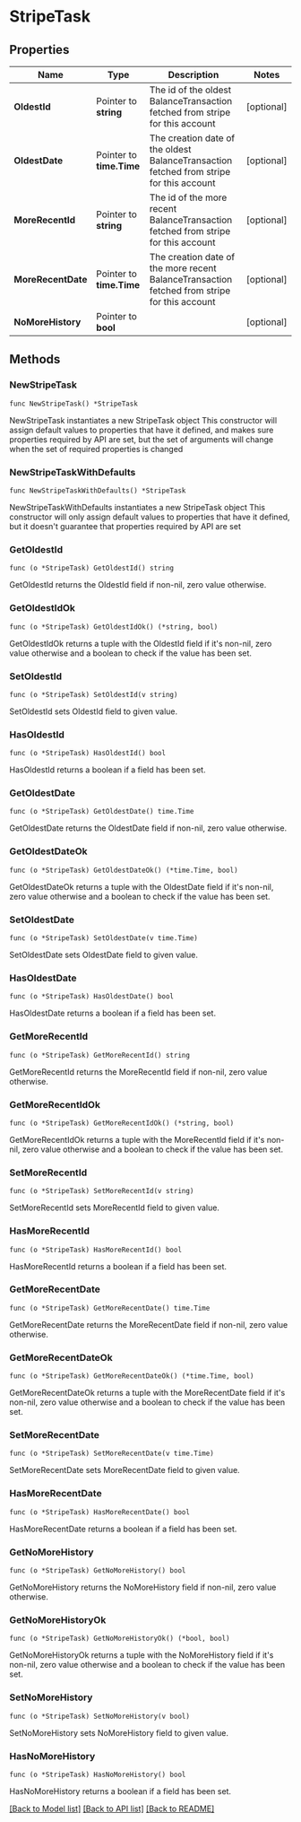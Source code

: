 # StripeTask

## Properties

Name | Type | Description | Notes
------------ | ------------- | ------------- | -------------
**OldestId** | Pointer to **string** | The id of the oldest BalanceTransaction fetched from stripe for this account | [optional] 
**OldestDate** | Pointer to **time.Time** | The creation date of the oldest BalanceTransaction fetched from stripe for this account | [optional] 
**MoreRecentId** | Pointer to **string** | The id of the more recent BalanceTransaction fetched from stripe for this account | [optional] 
**MoreRecentDate** | Pointer to **time.Time** | The creation date of the more recent BalanceTransaction fetched from stripe for this account | [optional] 
**NoMoreHistory** | Pointer to **bool** |  | [optional] 

## Methods

### NewStripeTask

`func NewStripeTask() *StripeTask`

NewStripeTask instantiates a new StripeTask object
This constructor will assign default values to properties that have it defined,
and makes sure properties required by API are set, but the set of arguments
will change when the set of required properties is changed

### NewStripeTaskWithDefaults

`func NewStripeTaskWithDefaults() *StripeTask`

NewStripeTaskWithDefaults instantiates a new StripeTask object
This constructor will only assign default values to properties that have it defined,
but it doesn't guarantee that properties required by API are set

### GetOldestId

`func (o *StripeTask) GetOldestId() string`

GetOldestId returns the OldestId field if non-nil, zero value otherwise.

### GetOldestIdOk

`func (o *StripeTask) GetOldestIdOk() (*string, bool)`

GetOldestIdOk returns a tuple with the OldestId field if it's non-nil, zero value otherwise
and a boolean to check if the value has been set.

### SetOldestId

`func (o *StripeTask) SetOldestId(v string)`

SetOldestId sets OldestId field to given value.

### HasOldestId

`func (o *StripeTask) HasOldestId() bool`

HasOldestId returns a boolean if a field has been set.

### GetOldestDate

`func (o *StripeTask) GetOldestDate() time.Time`

GetOldestDate returns the OldestDate field if non-nil, zero value otherwise.

### GetOldestDateOk

`func (o *StripeTask) GetOldestDateOk() (*time.Time, bool)`

GetOldestDateOk returns a tuple with the OldestDate field if it's non-nil, zero value otherwise
and a boolean to check if the value has been set.

### SetOldestDate

`func (o *StripeTask) SetOldestDate(v time.Time)`

SetOldestDate sets OldestDate field to given value.

### HasOldestDate

`func (o *StripeTask) HasOldestDate() bool`

HasOldestDate returns a boolean if a field has been set.

### GetMoreRecentId

`func (o *StripeTask) GetMoreRecentId() string`

GetMoreRecentId returns the MoreRecentId field if non-nil, zero value otherwise.

### GetMoreRecentIdOk

`func (o *StripeTask) GetMoreRecentIdOk() (*string, bool)`

GetMoreRecentIdOk returns a tuple with the MoreRecentId field if it's non-nil, zero value otherwise
and a boolean to check if the value has been set.

### SetMoreRecentId

`func (o *StripeTask) SetMoreRecentId(v string)`

SetMoreRecentId sets MoreRecentId field to given value.

### HasMoreRecentId

`func (o *StripeTask) HasMoreRecentId() bool`

HasMoreRecentId returns a boolean if a field has been set.

### GetMoreRecentDate

`func (o *StripeTask) GetMoreRecentDate() time.Time`

GetMoreRecentDate returns the MoreRecentDate field if non-nil, zero value otherwise.

### GetMoreRecentDateOk

`func (o *StripeTask) GetMoreRecentDateOk() (*time.Time, bool)`

GetMoreRecentDateOk returns a tuple with the MoreRecentDate field if it's non-nil, zero value otherwise
and a boolean to check if the value has been set.

### SetMoreRecentDate

`func (o *StripeTask) SetMoreRecentDate(v time.Time)`

SetMoreRecentDate sets MoreRecentDate field to given value.

### HasMoreRecentDate

`func (o *StripeTask) HasMoreRecentDate() bool`

HasMoreRecentDate returns a boolean if a field has been set.

### GetNoMoreHistory

`func (o *StripeTask) GetNoMoreHistory() bool`

GetNoMoreHistory returns the NoMoreHistory field if non-nil, zero value otherwise.

### GetNoMoreHistoryOk

`func (o *StripeTask) GetNoMoreHistoryOk() (*bool, bool)`

GetNoMoreHistoryOk returns a tuple with the NoMoreHistory field if it's non-nil, zero value otherwise
and a boolean to check if the value has been set.

### SetNoMoreHistory

`func (o *StripeTask) SetNoMoreHistory(v bool)`

SetNoMoreHistory sets NoMoreHistory field to given value.

### HasNoMoreHistory

`func (o *StripeTask) HasNoMoreHistory() bool`

HasNoMoreHistory returns a boolean if a field has been set.


[[Back to Model list]](../README.md#documentation-for-models) [[Back to API list]](../README.md#documentation-for-api-endpoints) [[Back to README]](../README.md)


